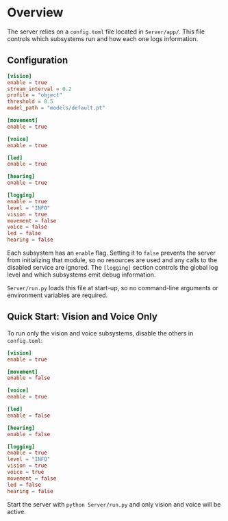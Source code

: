 # Overview

The server relies on a `config.toml` file located in `Server/app/`. This file
controls which subsystems run and how each one logs information.

## Configuration

```toml
[vision]
enable = true
stream_interval = 0.2
profile = "object"
threshold = 0.5
model_path = "models/default.pt"

[movement]
enable = true

[voice]
enable = true

[led]
enable = true

[hearing]
enable = true

[logging]
enable = true
level = "INFO"
vision = true
movement = false
voice = false
led = false
hearing = false
```

Each subsystem has an `enable` flag. Setting it to `false` prevents the server
from initializing that module, so no resources are used and any calls to the
disabled service are ignored. The `[logging]` section controls the global log
level and which subsystems emit debug information.

`Server/run.py` loads this file at start-up, so no command-line arguments or
environment variables are required.

## Quick Start: Vision and Voice Only

To run only the vision and voice subsystems, disable the others in
`config.toml`:

```toml
[vision]
enable = true

[movement]
enable = false

[voice]
enable = true

[led]
enable = false

[hearing]
enable = false

[logging]
enable = true
level = "INFO"
vision = true
voice = true
movement = false
led = false
hearing = false
```

Start the server with `python Server/run.py` and only vision and voice will be
active.
